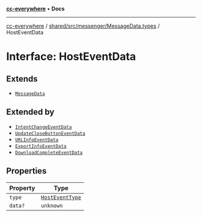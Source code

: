 [**cc-everywhere**](../../../../../index.md) • **Docs**

***

[cc-everywhere](../../../../../index.md) / [shared/src/messenger/MessageData.types](../index.md) / HostEventData

# Interface: HostEventData

## Extends

- [`MessageData`](MessageData.md)

## Extended by

- [`IntentChangeEventData`](IntentChangeEventData.md)
- [`UpdateCloseButtonEventData`](UpdateCloseButtonEventData.md)
- [`URLInfoEventData`](URLInfoEventData.md)
- [`ExportInfoEventData`](ExportInfoEventData.md)
- [`DownloadCompleteEventData`](DownloadCompleteEventData.md)

## Properties

| Property | Type |
| ------ | ------ |
| `type` | [`HostEventType`](../enumerations/HostEventType.md) |
| `data?` | `unknown` |
